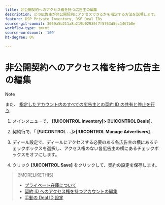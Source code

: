 ```yaml
---
title: 非公開契約へのアクセス権を持つ広告主の編集
description: どの広告主が非公開契約にアクセスできるかを指定する方法を説明します。
feature: DSP Private Inventory, DSP Deal IDs
source-git-commit: 3059a5b211a8a219b02930f7f5763d5ec1467b8e
workflow-type: tm+mt
source-wordcount: '109'
ht-degree: 0%

---
```


# 非公開契約へのアクセス権を持つ広告主の編集

>[!NOTE]
>
>また、 [指定したアカウント内のすべての広告主との契約 ID の共有と停止を行う](deal-id-share.md).

1. メインメニューで、 **[!UICONTROL Inventory]> [!UICONTROL Deals].**

1. 契約行で、「  **[!UICONTROL ...]>[!UICONTROL Manage Advertisers]**.

1. ディール設定で、ディールにアクセスする必要のある各広告主の横にあるチェックボックスを選択し、アクセス権のない各広告主の横にあるチェックボックスをオフにします。

1. クリック **[!UICONTROL Save]** をクリックして、契約の設定を保存します。

>[!MORELIKETHIS]
>* [プライベート在庫について](private-inventory-about.md)
>* [契約 ID へのアクセス権を持つアカウントの編集](/help/dsp/inventory/deal-id-share.md)
>* [手動の Deal ID 設定](deal-id-settings.md)

